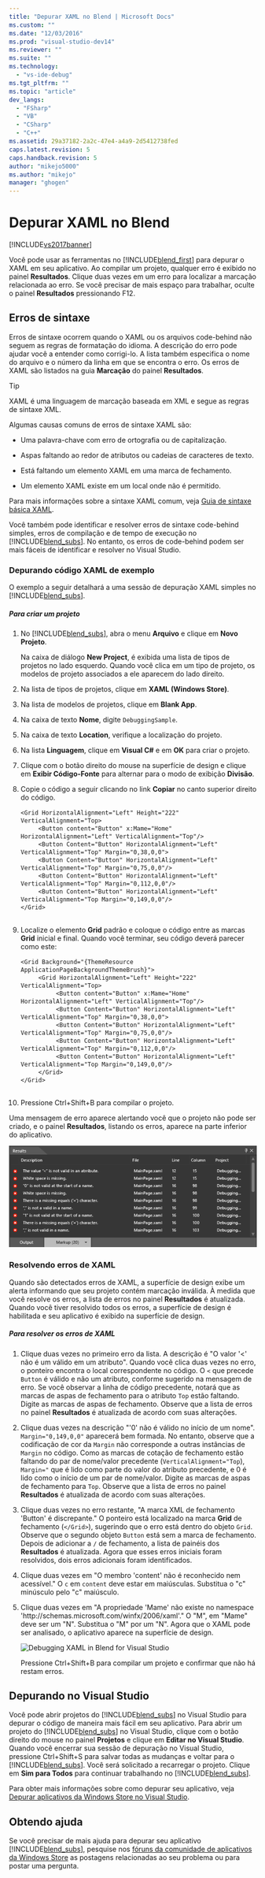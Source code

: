```yaml
---
title: "Depurar XAML no Blend | Microsoft Docs"
ms.custom: ""
ms.date: "12/03/2016"
ms.prod: "visual-studio-dev14"
ms.reviewer: ""
ms.suite: ""
ms.technology: 
  - "vs-ide-debug"
ms.tgt_pltfrm: ""
ms.topic: "article"
dev_langs: 
  - "FSharp"
  - "VB"
  - "CSharp"
  - "C++"
ms.assetid: 29a37182-2a2c-47e4-a4a9-2d5412738fed
caps.latest.revision: 5
caps.handback.revision: 5
author: "mikejo5000"
ms.author: "mikejo"
manager: "ghogen"
---
```

# Depurar XAML no Blend
[!INCLUDE[vs2017banner](../code-quality/includes/vs2017banner.md)]

Você pode usar as ferramentas no [!INCLUDE[blend_first](../debugger/includes/blend_first_md.md)] para depurar o XAML em seu aplicativo.  Ao compilar um projeto, qualquer erro é exibido no painel **Resultados**.  Clique duas vezes em um erro para localizar a marcação relacionada ao erro.  Se você precisar de mais espaço para trabalhar, oculte o painel **Resultados** pressionando F12.  
  
## Erros de sintaxe  
 Erros de sintaxe ocorrem quando o XAML ou os arquivos code\-behind não seguem as regras de formatação do idioma.  A descrição do erro pode ajudar você a entender como corrigi\-lo.  A lista também especifica o nome do arquivo e o número da linha em que se encontra o erro.  Os erros de XAML são listados na guia **Marcação** do painel **Resultados**.  
  
> [!TIP]
>  XAML é uma linguagem de marcação baseada em XML e segue as regras de sintaxe XML.  
  
 Algumas causas comuns de erros de sintaxe XAML são:  
  
-   Uma palavra\-chave com erro de ortografia ou de capitalização.  
  
-   Aspas faltando ao redor de atributos ou cadeias de caracteres de texto.  
  
-   Está faltando um elemento XAML em uma marca de fechamento.  
  
-   Um elemento XAML existe em um local onde não é permitido.  
  
 Para mais informações sobre a sintaxe XAML comum, veja [Guia de sintaxe básica XAML](http://go.microsoft.com/fwlink/?LinkId=329942).  
  
 Você também pode identificar e resolver erros de sintaxe code\-behind simples, erros de compilação e de tempo de execução no [!INCLUDE[blend_subs](../debugger/includes/blend_subs_md.md)].  No entanto, os erros de code\-behind podem ser mais fáceis de identificar e resolver no Visual Studio.  
  
### Depurando código XAML de exemplo  
 O exemplo a seguir detalhará a uma sessão de depuração XAML simples no [!INCLUDE[blend_subs](../debugger/includes/blend_subs_md.md)].  
  
##### Para criar um projeto  
  
1.  No [!INCLUDE[blend_subs](../debugger/includes/blend_subs_md.md)], abra o menu **Arquivo** e clique em **Novo Projeto**.  
  
     Na caixa de diálogo **New Project**, é exibida uma lista de tipos de projetos no lado esquerdo.  Quando você clica em um tipo de projeto, os modelos de projeto associados a ele aparecem do lado direito.  
  
2.  Na lista de tipos de projetos, clique em **XAML \(Windows Store\)**.  
  
3.  Na lista de modelos de projetos, clique em **Blank App**.  
  
4.  Na caixa de texto **Nome**, digite `DebuggingSample`.  
  
5.  Na caixa de texto **Location**, verifique a localização do projeto.  
  
6.  Na lista **Linguagem**, clique em **Visual C\#** e em **OK** para criar o projeto.  
  
7.  Clique com o botão direito do mouse na superfície de design e clique em **Exibir Código\-Fonte** para alternar para o modo de exibição **Divisão**.  
  
8.  Copie o código a seguir clicando no link **Copiar** no canto superior direito do código.  
  
    ```  
    <Grid HorizontalAlignment="Left" Height="222" VerticalAlignment="Top>  
         <Button content="Button" x:Mame="Home" HorizontalAlignment="Left" VerticalAlignment="Top"/>  
         <Button Content="Button" HorizontalAlignment="Left" VerticalAlignment="Top" Margin="0,38,0,0">  
         <Button Content="Button" HorizontalAlignment="Left" VerticalAlignment="Top" Margin="0,75,0,0"/>  
         <Button Content="Button" HorizontalAlignment="Left" VerticalAlignment="Top" Margin="0,112,0,0"/>  
         <Button Content="Button" HorizontalAlignment="Left" VerticalAlignment="Top Margin="0,149,0,0"/>  
    </Grid>  
  
    ```  
  
9. Localize o elemento **Grid** padrão e coloque o código entre as marcas **Grid** inicial e final.  Quando você terminar, seu código deverá parecer como este:  
  
    ```  
    <Grid Background="{ThemeResource ApplicationPageBackgroundThemeBrush}">  
         <Grid HorizontalAlignment="Left" Height="222" VerticalAlignment="Top>  
              <Button content="Button" x:Mame="Home" HorizontalAlignment="Left" VerticalAlignment="Top"/>  
              <Button Content="Button" HorizontalAlignment="Left" VerticalAlignment="Top" Margin="0,38,0,0">  
              <Button Content="Button" HorizontalAlignment="Left" VerticalAlignment="Top" Margin="0,75,0,0"/>  
              <Button Content="Button" HorizontalAlignment="Left" VerticalAlignment="Top" Margin="0,112,0,0"/>  
              <Button Content="Button" HorizontalAlignment="Left" VerticalAlignment="Top Margin="0,149,0,0"/>  
         </Grid>  
    </Grid>  
  
    ```  
  
10. Pressione Ctrl\+Shift\+B para compilar o projeto.  
  
 Uma mensagem de erro aparece alertando você que o projeto não pode ser criado, e o painel **Resultados**, listando os erros, aparece na parte inferior do aplicativo.  
  
 ![Debug XAML in Blend for Visual Studio](../debugger/media/blend_debugxaml_xaml.png "blend\_debugXAML\_XAML")  
  
### Resolvendo erros de XAML  
 Quando são detectados erros de XAML, a superfície de design exibe um alerta informando que seu projeto contém marcação inválida.  À medida que você resolve os erros, a lista de erros no painel **Resultados** é atualizada.  Quando você tiver resolvido todos os erros, a superfície de design é habilitada e seu aplicativo é exibido na superfície de design.  
  
##### Para resolver os erros de XAML  
  
1.  Clique duas vezes no primeiro erro da lista.  A descrição é "O valor '\<' não é um válido em um atributo". Quando você clica duas vezes no erro, o ponteiro encontra o local correspondente no código.  O `<` que precede `Button` é válido e não um atributo, conforme sugerido na mensagem de erro.  Se você observar a linha de código precedente, notará que as marcas de aspas de fechamento para o atributo `Top` estão faltando.  Digite as marcas de aspas de fechamento.  Observe que a lista de erros no painel **Resultados** é atualizada de acordo com suas alterações.  
  
2.  Clique duas vezes na descrição "'0' não é válido no início de um nome". `Margin="0,149,0,0"` aparecerá bem formada.  No entanto, observe que a codificação de cor da `Margin` não corresponde a outras instâncias de `Margin` no código.  Como as marcas de cotação de fechamento estão faltando do par de nome\/valor precedente \(`VerticalAlignment="Top`\), `Margin="` que é lido como parte do valor do atributo precedente, e 0 é lido como o início de um par de nome\/valor.  Digite as marcas de aspas de fechamento para `Top`.  Observe que a lista de erros no painel **Resultados** é atualizada de acordo com suas alterações.  
  
3.  Clique duas vezes no erro restante, "A marca XML de fechamento 'Button' é discrepante." O ponteiro está localizado na marca **Grid** de fechamento \(`</Grid>`\), sugerindo que o erro está dentro do objeto `Grid`.  Observe que o segundo objeto `Button` está sem a marca de fechamento.  Depois de adicionar a `/` de fechamento, a lista de painéis dos **Resultados** é atualizada.  Agora que esses erros iniciais foram resolvidos, dois erros adicionais foram identificados.  
  
4.  Clique duas vezes em "O membro 'content' não é reconhecido nem acessível." O `c` em `content` deve estar em maiúsculas.  Substitua o "c" minúsculo pelo "c" maiúsculo.  
  
5.  Clique duas vezes em "A propriedade 'Mame' não existe no namespace 'http:\/\/schemas.microsoft.com\/winfx\/2006\/xaml'." O "M", em "Mame" deve ser um "N". Substitua o "M" por um "N". Agora que o XAML pode ser analisado, o aplicativo aparece na superfície de design.  
  
     ![Debugging XAML in Blend for Visual Studio](../debugger/media/blend_debugartboard_xaml.png "blend\_debugArtboard\_XAML")  
  
     Pressione Ctrl\+Shift\+B para compilar um projeto e confirmar que não há restam erros.  
  
## Depurando no Visual Studio  
 Você pode abrir projetos do [!INCLUDE[blend_subs](../debugger/includes/blend_subs_md.md)] no Visual Studio para depurar o código de maneira mais fácil em seu aplicativo.  Para abrir um projeto do [!INCLUDE[blend_subs](../debugger/includes/blend_subs_md.md)] no Visual Studio, clique com o botão direito do mouse no painel **Projetos** e clique em **Editar no Visual Studio**.  Quando você encerrar sua sessão de depuração no Visual Studio, pressione Ctrl\+Shift\+S para salvar todas as mudanças e voltar para o [!INCLUDE[blend_subs](../debugger/includes/blend_subs_md.md)].  Você será solicitado a recarregar o projeto.  Clique em **Sim para Todos** para continuar trabalhando no [!INCLUDE[blend_subs](../debugger/includes/blend_subs_md.md)].  
  
 Para obter mais informações sobre como depurar seu aplicativo, veja [Depurar aplicativos da Windows Store no Visual Studio](http://go.microsoft.com/fwlink/?LinkId=329944).  
  
## Obtendo ajuda  
 Se você precisar de mais ajuda para depurar seu aplicativo [!INCLUDE[blend_subs](../debugger/includes/blend_subs_md.md)], pesquise nos [fóruns da comunidade de aplicativos da Windows Store](http://go.microsoft.com/fwlink/?LinkId=280308) as postagens relacionadas ao seu problema ou para postar uma pergunta.